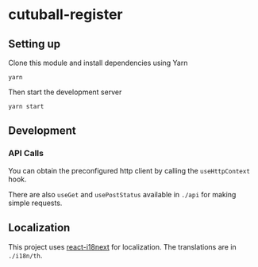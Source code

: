 # cutuball-register

## Setting up
Clone this module and install dependencies using Yarn
```
yarn
```
Then start the development server
```
yarn start
```

## Development

### API Calls

You can obtain the preconfigured http client by calling the `useHttpContext` hook.

There are also `useGet` and `usePostStatus` available in `./api` for making simple requests.

## Localization

This project uses [react-i18next](https://react.i18next.com/) for localization. The translations are in `./i18n/th`.

